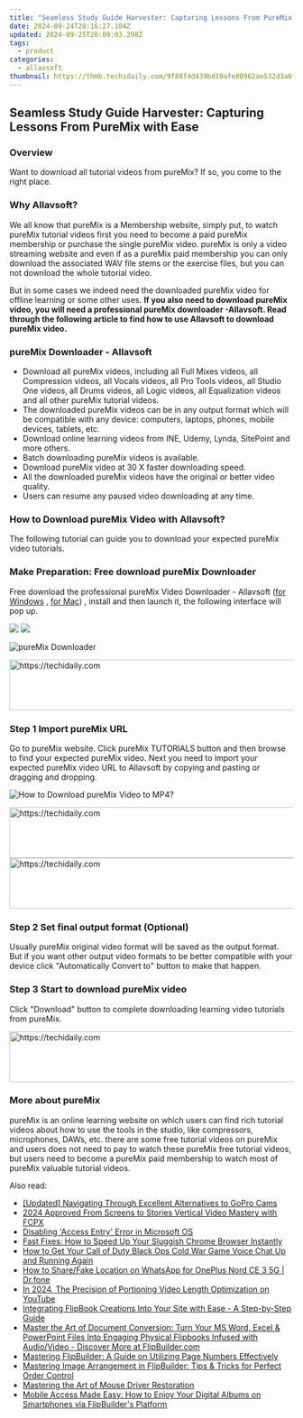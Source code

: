 ```yaml
---
title: "Seamless Study Guide Harvester: Capturing Lessons From PureMix with Ease"
date: 2024-09-24T20:16:27.104Z
updated: 2024-09-25T20:09:03.298Z
tags:
  - product
categories:
  - allavsoft
thumbnail: https://thmb.techidaily.com/9f88f4d439bd19afe08962ae532d3a6f41b689b2a4dc10b0fa384c3313d41768.jpg
---
```


## Seamless Study Guide Harvester: Capturing Lessons From PureMix with Ease

### Overview

Want to download all tutorial videos from pureMix? If so, you come to the right place.

### Why Allavsoft?

We all know that pureMix is a Membership website, simply put, to watch pureMix tutorial videos first you need to become a paid pureMix membership or purchase the single pureMix video. pureMix is only a video streaming website and even if as a pureMix paid membership you can only download the associated WAV file stems or the exercise files, but you can not download the whole tutorial video.

But in some cases we indeed need the downloaded pureMix video for offline learning or some other uses. **If you also need to download pureMix video, you will need a professional pureMix downloader -Allavsoft. Read through the following article to find how to use Allavsoft to download pureMix video.**

### pureMix Downloader - Allavsoft

* Download all pureMix videos, including all Full Mixes videos, all Compression videos, all Vocals videos, all Pro Tools videos, all Studio One videos, all Drums videos, all Logic videos, all Equalization videos and all other pureMix tutorial videos.
* The downloaded pureMix videos can be in any output format which will be compatible with any device: computers, laptops, phones, mobile devices, tablets, etc.
* Download online learning videos from INE, Udemy, Lynda, SitePoint and more others.
* Batch downloading pureMix videos is available.
* Download pureMix video at 30 X faster downloading speed.
* All the downloaded pureMix videos have the original or better video quality.
* Users can resume any paused video downloading at any time.

### How to Download pureMix Video with Allavsoft?

The following tutorial can guide you to download your expected pureMix video tutorials.

### Make Preparation: Free download pureMix Downloader

Free download the professional pureMix Video Downloader - Allavsoft ([for Windows](https://tools.techidaily.com/allavsoft/products/) , [for Mac](https://tools.techidaily.com/allavsoft/products/)) , install and then launch it, the following interface will pop up.

[![](https://www.allavsoft.com/how-to/../images/how-to/free-download-win.jpg)](https://tools.techidaily.com/allavsoft/products/) [![](https://www.allavsoft.com/how-to/../images/how-to/free-download-mac.jpg)](https://tools.techidaily.com/allavsoft/products/)

![pureMix Downloader](https://www.allavsoft.com/how-to/../images/allavsoft/screen-shot-600.jpg)

<!-- affiliate ads begin -->
<a href="https://wigfever.sjv.io/c/5597632/2014851/22899" target="_top" id="2014851">
  <img src="//a.impactradius-go.com/display-ad/22899-2014851" border="0" alt="https://techidaily.com" width="728" height="90"/>
</a>
<img height="0" width="0" src="https://wigfever.sjv.io/i/5597632/2014851/22899" style="position:absolute;visibility:hidden;" border="0" />
<!-- affiliate ads end -->

### Step 1 Import pureMix URL

Go to pureMix website. Click pureMix TUTORIALS button and then browse to find your expected pureMix video. Next you need to import your expected pureMix video URL to Allavsoft by copying and pasting or dragging and dropping.

![How to Download pureMix Video to MP4?](https://www.allavsoft.com/how-to/../images/how-to/download-rtmp-video/download-rtmp-video.jpg)

<!-- affiliate ads begin -->
<a href="https://appsumo.8odi.net/c/5597632/2111967/7443" target="_top" id="2111967">
  <img src="//a.impactradius-go.com/display-ad/7443-2111967" border="0" alt="https://techidaily.com" width="728" height="90"/>
</a>
<img height="0" width="0" src="https://appsumo.8odi.net/i/5597632/2111967/7443" style="position:absolute;visibility:hidden;" border="0" />
<!-- affiliate ads end -->

<!-- affiliate ads begin -->
<a href="https://appsumo.8odi.net/c/5597632/2123736/7443" target="_top" id="2123736">
  <img src="//a.impactradius-go.com/display-ad/7443-2123736" border="0" alt="https://techidaily.com" width="728" height="90"/>
</a>
<img height="0" width="0" src="https://appsumo.8odi.net/i/5597632/2123736/7443" style="position:absolute;visibility:hidden;" border="0" />
<!-- affiliate ads end -->

### Step 2 Set final output format (Optional)

Usually pureMix original video format will be saved as the output format. But if you want other output video formats to be better compatible with your device click "Automatically Convert to" button to make that happen.

### Step 3 Start to download pureMix video

Click "Download" button to complete downloading learning video tutorials from pureMix.

<!-- affiliate ads begin -->
<a href="https://ephamedtechinc.pxf.io/c/5597632/2130531/26400" target="_top" id="2130531">
  <img src="//a.impactradius-go.com/display-ad/26400-2130531" border="0" alt="https://techidaily.com" width="728" height="90"/>
</a>
<img height="0" width="0" src="https://ephamedtechinc.pxf.io/i/5597632/2130531/26400" style="position:absolute;visibility:hidden;" border="0" />
<!-- affiliate ads end -->

### More about pureMix

pureMix is an online learning website on which users can find rich tutorial videos about how to use the tools in the studio, like compressors, microphones, DAWs, etc. there are some free tutorial videos on pureMix and users does not need to pay to watch these pureMix free tutorial videos, but users need to become a pureMix paid membership to watch most of pureMix valuable tutorial videos.

<ins class="adsbygoogle"
     style="display:block"
     data-ad-format="autorelaxed"
     data-ad-client="ca-pub-7571918770474297"
     data-ad-slot="1223367746"></ins>

<ins class="adsbygoogle"
     style="display:block"
     data-ad-client="ca-pub-7571918770474297"
     data-ad-slot="8358498916"
     data-ad-format="auto"
     data-full-width-responsive="true"></ins>

<span class="atpl-alsoreadstyle">Also read:</span>
<div><ul>
<li><a href="https://fox-info.techidaily.com/updated-navigating-through-excellent-alternatives-to-gopro-cams/"><u>[Updated] Navigating Through Excellent Alternatives to GoPro Cams</u></a></li>
<li><a href="https://instagram-video-files.techidaily.com/2024-approved-from-screens-to-stories-vertical-video-mastery-with-fcpx/"><u>2024 Approved From Screens to Stories Vertical Video Mastery with FCPX</u></a></li>
<li><a href="https://win11-tips.techidaily.com/disabling-access-entry-error-in-microsoft-os/"><u>Disabling 'Access Entry' Error in Microsoft OS</u></a></li>
<li><a href="https://win-answers.techidaily.com/1723002377232-fast-fixes-how-to-speed-up-your-sluggish-chrome-browser-instantly/"><u>Fast Fixes: How to Speed Up Your Sluggish Chrome Browser Instantly</u></a></li>
<li><a href="https://sound-issues.techidaily.com/how-to-get-your-call-of-duty-black-ops-cold-war-game-voice-chat-up-and-running-again/"><u>How to Get Your Call of Duty Black Ops Cold War Game Voice Chat Up and Running Again</u></a></li>
<li><a href="https://location-social.techidaily.com/how-to-sharefake-location-on-whatsapp-for-oneplus-nord-ce-3-5g-drfone-by-drfone-virtual-android/"><u>How to Share/Fake Location on WhatsApp for OnePlus Nord CE 3 5G | Dr.fone</u></a></li>
<li><a href="https://youtube-webster.techidaily.com/24-the-precision-of-portioning-video-length-optimization-on-youtube/"><u>In 2024, The Precision of Portioning Video Length Optimization on YouTube</u></a></li>
<li><a href="https://fox-useful.techidaily.com/integrating-flipbook-creations-into-your-site-with-ease-a-step-by-step-guide/"><u>Integrating FlipBook Creations Into Your Site with Ease - A Step-by-Step Guide</u></a></li>
<li><a href="https://fox-useful.techidaily.com/master-the-art-of-document-conversion-turn-your-ms-word-excel-and-powerpoint-files-into-engaging-physical-flipbooks-infused-with-audiovideo-discover-more-at15/"><u>Master the Art of Document Conversion: Turn Your MS Word, Excel & PowerPoint Files Into Engaging Physical Flipbooks Infused with Audio/Video - Discover More at FlipBuilder.com</u></a></li>
<li><a href="https://fox-useful.techidaily.com/mastering-flipbuilder-a-guide-on-utilizing-page-numbers-effectively/"><u>Mastering FlipBuilder: A Guide on Utilizing Page Numbers Effectively</u></a></li>
<li><a href="https://fox-useful.techidaily.com/mastering-image-arrangement-in-flipbuilder-tips-and-tricks-for-perfect-order-control/"><u>Mastering Image Arrangement in FlipBuilder: Tips & Tricks for Perfect Order Control</u></a></li>
<li><a href="https://driver-install.techidaily.com/mastering-the-art-of-mouse-driver-restoration/"><u>Mastering the Art of Mouse Driver Restoration</u></a></li>
<li><a href="https://fox-useful.techidaily.com/mobile-access-made-easy-how-to-enjoy-your-digital-albums-on-smartphones-via-flipbuilders-platform/"><u>Mobile Access Made Easy: How to Enjoy Your Digital Albums on Smartphones via FlipBuilder's Platform</u></a></li>
</ul></div>

